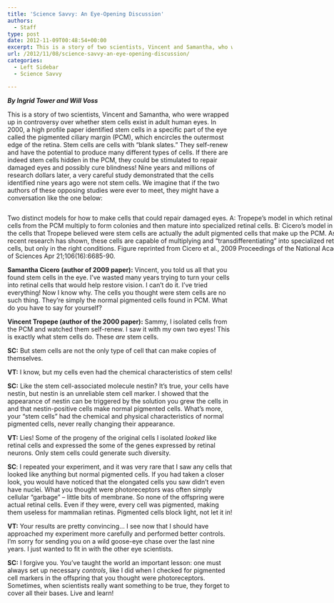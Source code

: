 ```yaml
---
title: 'Science Savvy: An Eye-Opening Discussion'
authors: 
  - Staff
type: post
date: 2012-11-09T00:48:54+00:00
excerpt: This is a story of two scientists, Vincent and Samantha, who were wrapped up in controversy over whether stem cells exist in adult human eyes. In 2000, a high profile paper identified stem cells in a specific part of the eye called the pigmented ciliary margin (PCM), which encircles the outermost edge of the retina.
url: /2012/11/08/science-savvy-an-eye-opening-discussion/
categories:
  - Left Sidebar
  - Science Savvy

---
```

**_By Ingrid Tower and Will Voss_**

This is a story of two scientists, Vincent and Samantha, who were wrapped up in controversy over whether stem cells exist in adult human eyes. In 2000, a high profile paper identified stem cells in a specific part of the eye called the pigmented ciliary margin (PCM), which encircles the outermost edge of the retina. Stem cells are cells with “blank slates.” They self-renew and have the potential to produce many different types of cells. If there are indeed stem cells hidden in the PCM, they could be stimulated to repair damaged eyes and possibly cure blindness! Nine years and millions of research dollars later, a very careful study demonstrated that the cells identified nine years ago were not stem cells. We imagine that if the two authors of these opposing studies were ever to meet, they might have a conversation like the one below:

<div id="attachment_1791" style="width: 780px" class="wp-caption alignnone">
  <a href="http://www.reedquest.org/2012/11/science-savvy-an-eye-opening-discussion/science-savvy-figure-2/" rel="attachment wp-att-1791"><img class="size-full wp-image-1791" title="science savvy figure" src="https://i2.wp.com/www.reedquest.org/wp-content/uploads/2012/11/science-savvy-figure1.jpeg?resize=770%2C166" alt="" data-recalc-dims="1" /></a>
  
  <p class="wp-caption-text">
    Two distinct models for how to make cells that could repair damaged eyes. A: Tropepe’s model in which retinal stem cells from the PCM multiply to form colonies and then mature into specialized retinal cells. B: Cicero’s model in which the cells that Tropepe believed were stem cells are actually the adult pigmented cells that make up the PCM. As recent research has shown, these cells are capable of multiplying and “transdifferentiating” into specialized retinal cells, but only in the right conditions. Figure reprinted from Cicero et al., 2009 Proceedings of the National Academy of Sciences Apr 21;106(16):6685-90.
  </p>
</div>

**Samantha Cicero (author of 2009 paper):** Vincent, you told us all that you found stem cells in the eye. I’ve wasted many years trying to turn your cells into retinal cells that would help restore vision. I can’t do it. I’ve tried everything! Now I know why. The cells you thought were stem cells are no such thing. They’re simply the normal pigmented cells found in PCM. What do you have to say for yourself?

**Vincent Tropepe (author of the 2000 paper):** Sammy, I isolated cells from the PCM and watched them self-renew. I saw it with my own two eyes! This is exactly what stem cells do. These _are_ stem cells.

**SC:** But stem cells are not the only type of cell that can make copies of themselves.

**VT:** I know, but my cells even had the chemical characteristics of stem cells!

**SC:** Like the stem cell-associated molecule nestin? It’s true, your cells have nestin, but nestin is an unreliable stem cell marker. I showed that the appearance of nestin can be triggered by the solution you grew the cells in and that nestin-positive cells make normal pigmented cells. What’s more, your “stem cells” had the chemical and physical characteristics of normal pigmented cells, never really changing their appearance.

**VT:** Lies! Some of the progeny of the original cells I isolated _looked_ like retinal cells and expressed the some of the genes expressed by retinal neurons. Only stem cells could generate such diversity.

**SC**: I repeated your experiment, and it was very rare that I saw any cells that looked like anything but normal pigmented cells. If you had taken a closer look, you would have noticed that the elongated cells you saw didn’t even have nuclei. What you thought were photoreceptors was often simply cellular “garbage” – little bits of membrane. So none of the offspring were actual retinal cells. Even if they were, every cell was pigmented, making them useless for mammalian retinas. Pigmented cells block light, not let it in!

**VT:** Your results are pretty convincing&#8230; I see now that I should have approached my experiment more carefully and performed better controls. I’m sorry for sending you on a wild goose-eye chase over the last nine years. I just wanted to fit in with the other eye scientists.

**SC:** I forgive you. You’ve taught the world an important lesson: one must always set up necessary _controls_, like I did when I checked for pigmented cell markers in the offspring that you thought were photoreceptors. Sometimes, when scientists really want something to be true, they forget to cover all their bases. Live and learn!